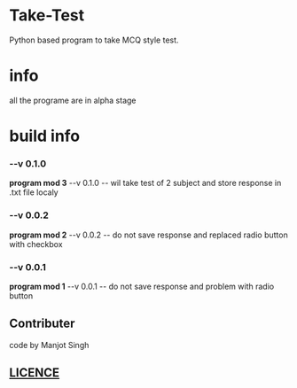 # Take-Test
Python based program to take MCQ style test.

# info
all the programe are in alpha stage 
# build info
### --v 0.1.0
**program mod 3**             --v 0.1.0 --   wil take test of 2 subject and store response in .txt file localy
### --v 0.0.2 
**program mod 2**             --v 0.0.2 --   do not save response and replaced radio button with checkbox
### --v 0.0.1
**program mod 1**             --v 0.0.1 --   do not save response and problem with radio button
## Contributer
code by Manjot Singh
## [LICENCE](LICENSE)
